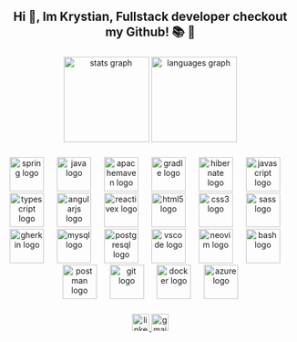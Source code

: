 <h2 align="center">Hi 👋, Im Krystian, Fullstack developer checkout my Github!  📚  🚀</h2>

###

<div align="center">
  <img src="https://github-readme-stats.vercel.app/api?username=Riworbi&hide_title=false&hide_rank=false&show_icons=true&include_all_commits=true&count_private=true&disable_animations=false&theme=default&locale=en&hide_border=false" height="150" alt="stats graph"  />
  <img src="https://github-readme-stats.vercel.app/api/top-langs?username=Riworbi&locale=en&hide_title=false&layout=compact&card_width=320&langs_count=4&theme=default&hide_border=false" height="150" alt="languages graph"  />
</div>

###

<div align="center">
  <img src="https://skillicons.dev/icons?i=spring" height="60" alt="spring logo"  />
  <img width="15" />
  <img src="https://skillicons.dev/icons?i=java" height="60" alt="java logo"  />
  <img width="15" />
  <img src="https://skillicons.dev/icons?i=maven" height="60" alt="apachemaven logo"  />
  <img width="15" />
  <img src="https://skillicons.dev/icons?i=gradle" height="60" alt="gradle logo"  />
  <img width="15" />
  <img src="https://skillicons.dev/icons?i=hibernate" height="60" alt="hibernate logo"  />
  <img width="15" />
  <img src="https://skillicons.dev/icons?i=js" height="60" alt="javascript logo"  />
  <img width="15" />
  <img src="https://skillicons.dev/icons?i=ts" height="60" alt="typescript logo"  />
  <img width="15" />
  <img src="https://skillicons.dev/icons?i=angular" height="60" alt="angularjs logo"  />
  <img width="15" />
  <img src="https://skillicons.dev/icons?i=reactivex" height="60" alt="reactivex logo"  />
  <img width="15" />
  <img src="https://skillicons.dev/icons?i=html" height="60" alt="html5 logo"  />
  <img width="15" />
  <img src="https://skillicons.dev/icons?i=css" height="60" alt="css3 logo"  />
  <img width="15" />
  <img src="https://skillicons.dev/icons?i=sass" height="60" alt="sass logo"  />
  <img width="15" />
  <img src="https://skillicons.dev/icons?i=gherkin" height="60" alt="gherkin logo"  />
  <img width="15" />
  <img src="https://skillicons.dev/icons?i=mysql" height="60" alt="mysql logo"  />
  <img width="15" />
  <img src="https://skillicons.dev/icons?i=postgres" height="60" alt="postgresql logo"  />
  <img width="15" />
  <img src="https://skillicons.dev/icons?i=vscode" height="60" alt="vscode logo"  />
  <img width="15" />
  <img src="https://skillicons.dev/icons?i=neovim" height="60" alt="neovim logo"  />
  <img width="15" />
  <img src="https://skillicons.dev/icons?i=bash" height="60" alt="bash logo"  />
  <img width="15" />
  <img src="https://skillicons.dev/icons?i=postman" height="60" alt="postman logo"  />
  <img width="15" />
  <img src="https://skillicons.dev/icons?i=git" height="60" alt="git logo"  />
  <img width="15" />
  <img src="https://skillicons.dev/icons?i=docker" height="60" alt="docker logo"  />
  <img width="15" />
  <img src="https://skillicons.dev/icons?i=azure" height="60" alt="azure logo"  />
</div>

###

<div align="center">
  <a href="https://www.linkedin.com/in/krystian-maniewski/" target="_blank">
    <img src="https://img.shields.io/static/v1?message=LinkedIn&logo=linkedin&label=&color=0077B5&logoColor=&labelColor=0077B5&style=for-the-badge" height="30" alt="linkedin logo"  />
  </a>
  <a href="mailto: krystian.maniewskii@gmail.com" target="_blank">
    <img src="https://img.shields.io/static/v1?message=Gmail&logo=gmail&label=&color=D14836&logoColor=white&labelColor=&style=for-the-badge" height="30" alt="gmail logo"  />
  </a>
</div>

###

